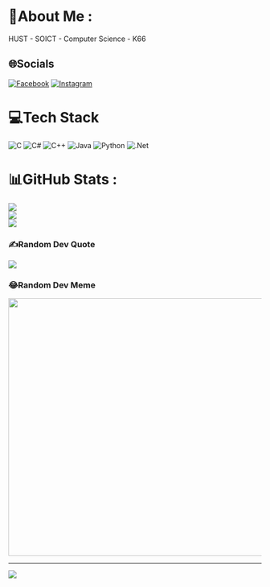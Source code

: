 # 💫About Me :
HUST - SOICT - Computer Science - K66

## 🌐Socials
[![Facebook](https://img.shields.io/badge/Facebook-%231877F2.svg?logo=Facebook&logoColor=white)](https://facebook.com/https://www.facebook.com/pqdowf21/) [![Instagram](https://img.shields.io/badge/Instagram-%23E4405F.svg?logo=Instagram&logoColor=white)](https://instagram.com/https://www.instagram.com/_dat_21/) 

# 💻Tech Stack
![C](https://img.shields.io/badge/c-%2300599C.svg?style=for-the-badge&logo=c&logoColor=white) ![C#](https://img.shields.io/badge/c%23-%23239120.svg?style=for-the-badge&logo=c-sharp&logoColor=white) ![C++](https://img.shields.io/badge/c++-%2300599C.svg?style=for-the-badge&logo=c%2B%2B&logoColor=white) ![Java](https://img.shields.io/badge/java-%23ED8B00.svg?style=for-the-badge&logo=java&logoColor=white) ![Python](https://img.shields.io/badge/python-3670A0?style=for-the-badge&logo=python&logoColor=ffdd54) ![.Net](https://img.shields.io/badge/.NET-5C2D91?style=for-the-badge&logo=.net&logoColor=white)
# 📊GitHub Stats :
![](https://github-readme-stats.vercel.app/api?username=pqdat2102&theme=radical&hide_border=false&include_all_commits=false&count_private=false)<br/>
![](https://github-readme-streak-stats.herokuapp.com/?user=pqdat2102&theme=radical&hide_border=false)<br/>
![](https://github-readme-stats.vercel.app/api/top-langs/?username=pqdat2102&theme=radical&hide_border=false&include_all_commits=false&count_private=false&layout=compact)

### ✍️Random Dev Quote
![](https://quotes-github-readme.vercel.app/api?type=horizontal&theme=dark)

### 😂Random Dev Meme
<img src="https://random-memer.herokuapp.com/" width="512px"/>

---
[![](https://visitcount.itsvg.in/api?id=pqdat2102&icon=0&color=0)](https://visitcount.itsvg.in)
